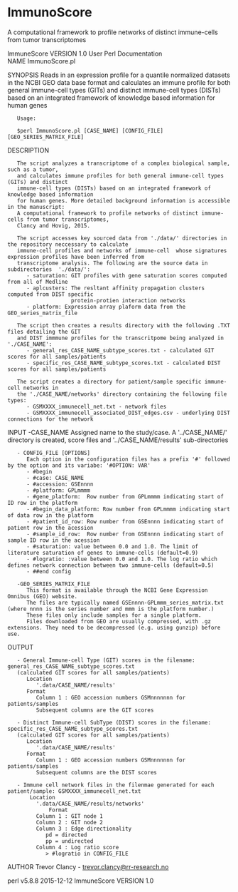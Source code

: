 # ImmunoScore
A computational framework to profile networks of distinct immune-cells from tumor transcriptomes

ImmuneScore VERSION 1.0            User  Perl Documentation           
NAME
       ImmunoScore.pl  

SYNOPSIS
       Reads in an expression profile for a quantile normalized datasets in the NCBI
       GEO data base format and calculates an immune profile for both general
       immune-cell types (GITs) and distinct immune-cell types (DISTs) based on
       an integrated framework of knowledge based information for human genes 

       Usage:
       
       $perl ImmunoScore.pl [CASE_NAME] [CONFIG_FILE] [GEO_SERIES_MATRIX_FILE] 

DESCRIPTION

       The script analyzes a transcriptome of a complex biological sample, such as a tumor,
       and calculates immune profiles for both general immune-cell types (GITs) and distinct
       immune-cell types (DISTs) based on an integrated framework of knowledge based information
       for human genes. More detailed background information is accessible in the manuscript:
       A computational framework to profile networks of distinct immune-cells from tumor transcriptomes,
       Clancy and Hovig, 2015. 
       
       The script accesses key sourced data from './data/' directories in the repository neccessary to calculate 
       immune-cell profiles and networks of immune-cell  whose signatures expression profiles have been inferred from
       transcriptome analysis. The following are the source data in subdirectories  './data/': 
          - saturation: GIT profiles with gene saturation scores computed from all of Medline
          - aplcusters: The resltant affinity propagation clusters computed from DIST specific
                        protein-protien interaction networks
          - platform: Expression array plaform data from the GEO_series_matrix_file
       
       The script then creates a results directory with the following .TXT files detailing the GIT
       and DIST immmune profiles for the transcritpome being analyzed in './CASE_NAME':
          - general_res_CASE_NAME_subtype_scores.txt - calculated GIT scores for all samples/patients
          - specific_res_CASE_NAME_subtype_scores.txt - calculated DIST scores for all samples/patients
       
       The script creates a directory for patient/sample specific immune-cell networks in
       the './CASE_NAME/networks' directory containing the following file types:
          - GSMXXXX_immunecell_net.txt - network files
          - GSMXXXX_immunecell_associated_DIST_edges.csv - underlying DIST connections for the network
      

INPUT
       -CASE_NAME
          Assigned name to the study/case. A '../CASE_NAME/' directory is created, score files and
          '../CASE_NAME/results' sub-directories
          
       - CONFIG_FILE [OPTIONS]
          Each option in the configuration files has a prefix '#' followed by the option and its variabe: '#OPTION: VAR'
          - #begin
          - #case: CASE_NAME
          - #accession: GSEnnnn
          - #platform: GPLmmmm
          - #gene_platform:  Row number from GPLmmmm indicating start of ID row in the platform
          - #begin_data_platform: Row number from GPLmmmm indicating start of data row in the platform
          - #patient_id_row: Row number from GSEnnnn indicating start of patient row in the acession
          - #sample_id_row:  Row number from GSEnnnn indicating start of sample ID row in the acession
          - #saturation: value between 0.0 and 1.0. The limit of literature saturation of genes to immune-cells (default=0.9)
          - #logratio: :value between 0.0 and 1.0. The log ratio which defines network connection between two immune-cells (default=0.5)
          - ##end config

       -GEO_SERIES_MATRIX_FILE
          This format is available through the NCBI Gene Expression Omnibus (GEO) website.
          The files are typically named GSEnnnn-GPLmmm_series_matrix.txt (where nnnn is the series number and mmm is the platform number.)
          These files only include samples for a single platform.
          Files downloaded from GEO are usually compressed, with .gz extensions. They need to be decompressed (e.g. using gunzip) before use. 

OUTPUT
      
       - General Immune-cell Type (GIT) scores in the filename:  general_res_CASE_NAME_subtype_scores.txt
       (calculated GIT scores for all samples/patients)
          Location
             '.data/CASE_NAME/results'
          Format
             Column 1 : GEO accession numbers GSMnnnnnnn for patients/samples
             Subsequent columns are the GIT scores 
          
       - Distinct Immune-cell SubType (DIST) scores in the filename:  specific_res_CASE_NAME_subtype_scores.txt
       (calculated GIT scores for all samples/patients)
          Location
             '.data/CASE_NAME/results'
          Format
             Column 1 : GEO accession numbers GSMnnnnnnn for patients/samples
             Subsequent columns are the DIST scores
             
       - Immune cell network files in the filenmae generated for each patient/sample: GSMXXXX_immunecell_net.txt 
           Location
             '.data/CASE_NAME/results/networks'
                 Format
             Column 1 : GIT node 1
             Column 2 : GIT node 2
             Column 3 : Edge directionality
                pd = directed
                pp = undirected
             Column 4 : Log ratio score
                > #logratio in CONFIG_FILE 

AUTHOR
        Trevor Clancy - trevor.clancy@rr-research.no

perl v5.8.8                       2015-12-12                        ImmuneScore VERSION 1.0
